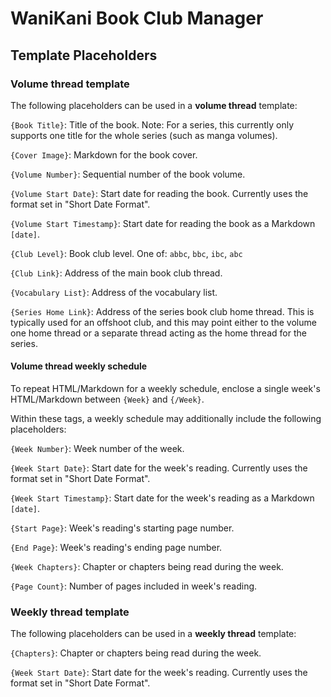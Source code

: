 # WaniKani Book Club Manager

## Template Placeholders

### Volume thread template

The following placeholders can be used in a **volume thread** template:

`{Book Title}`: Title of the book.  Note: For a series, this currently only supports one title for the whole series (such as manga volumes).

`{Cover Image}`: Markdown for the book cover.

`{Volume Number}`: Sequential number of the book volume.

`{Volume Start Date}`: Start date for reading the book.  Currently uses the format set in "Short Date Format".

`{Volume Start Timestamp}`:  Start date for reading the book as a Markdown `[date]`.

`{Club Level}`: Book club level.  One of: `abbc`, `bbc`, `ibc`, `abc`

`{Club Link}`: Address of the main book club thread.

`{Vocabulary List}`: Address of the vocabulary list.

`{Series Home Link}`: Address of the series book club home thread.  This is typically used for an offshoot club, and this may point either to the volume one home thread or a separate thread acting as the home thread for the series.

#### Volume thread weekly schedule

To repeat HTML/Markdown for a weekly schedule, enclose a single week's HTML/Markdown between `{Week}` and `{/Week}`.

Within these tags, a weekly schedule may additionally include the following placeholders:

`{Week Number}`: Week number of the week.

`{Week Start Date}`: Start date for the week's reading.  Currently uses the format set in "Short Date Format".

`{Week Start Timestamp}`: Start date for the week's reading as a Markdown `[date]`.

`{Start Page}`: Week's reading's starting page number.

`{End Page}`: Week's reading's ending page number.

`{Week Chapters}`: Chapter or chapters being read during the week.

`{Page Count}`: Number of pages included in week's reading.

### Weekly thread template

The following placeholders can be used in a **weekly thread** template:

`{Chapters}`: Chapter or chapters being read during the week.

`{Week Start Date}`: Start date for the week's reading.  Currently uses the format set in "Short Date Format".

